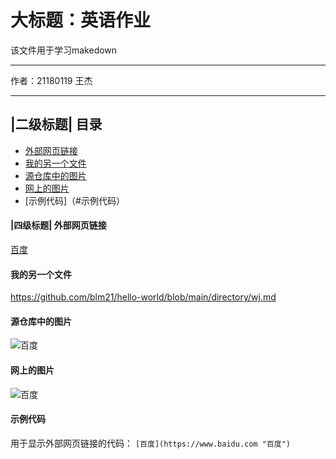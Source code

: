 大标题：英语作业
===========================
该文件用于学习makedown
****
作者：21180119 王杰
****
## |二级标题|   目录
* [外部网页链接](#外部网页链接)
* [我的另一个文件](#我的另一个文件)
* [源仓库中的图片](#源仓库中的图片)
* [网上的图片](#网上的图片)
* [示例代码]（#示例代码）
#### |四级标题|   外部网页链接
[百度](https://www.baidu.com "百度")
#### 我的另一个文件
https://github.com/blm21/hello-world/blob/main/directory/wj.md
#### 源仓库中的图片
![百度](https://github.com/blm21/hello-world/blob/main/directory/bdlogo.gif "百度logo")
#### 网上的图片
![百度](http://www.baidu.com/img/bdlogo.gif "百度logo")
#### 示例代码
用于显示外部网页链接的代码：
`[百度](https://www.baidu.com "百度")`

